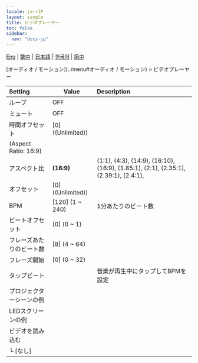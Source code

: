 ```yaml
---
locale: ja-rJP
layout: single
title: ビデオプレーヤー
toc: false
sidebar:
  nav: "docs-jp"
---
```

[Eng](/dancexr/menu/2025.4/motion/video_player) | [繁中](/tw/dancexr/menu/2025.4/motion/video_player) | [日本語](/jp/dancexr/menu/2025.4/motion/video_player) | [한국어](/kr/dancexr/menu/2025.4/motion/video_player) | [简中](/zh/dancexr/menu/2025.4/motion/video_player)

[オーディオ / モーション](../menu#オーディオ / モーション) > ビデオプレーヤー



| Setting | Value | Description |
| :--- | --- | :--- |
| ループ | OFF | 
| ミュート | OFF | 
| 時間オフセット | [0] ((Unlimited)) | 
| (Aspect Ratio: 16:9) || 
| アスペクト比 | **(16:9)** | (1:1), (4:3), (14:9), (16:10), (16:9), (1.85:1), (2:1), (2.35:1), (2.39:1), (2.4:1),  |
| オフセット | [0] ((Unlimited)) | 
| BPM | [120] (1 ~ 240) | 1分あたりのビート数
| ビートオフセット | [0] (0 ~ 1) | 
| フレーズあたりのビート数 | [8] (4 ~ 64) | 
| フレーズ開始 | [0] (0 ~ 32) | 
| タップビート || 音楽が再生中にタップしてBPMを設定
| プロジェクターシーンの例 || 
| LEDスクリーンの例 || 
| ビデオを読み込む || 
| └&nbsp;[なし] || 
